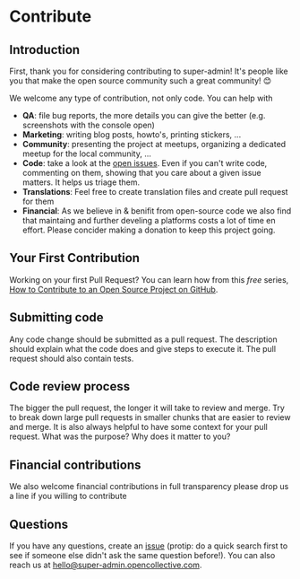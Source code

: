 # Contribute

## Introduction

First, thank you for considering contributing to super-admin! It's people like you that make the open source community such a great community! 😊

We welcome any type of contribution, not only code. You can help with
- **QA**: file bug reports, the more details you can give the better (e.g. screenshots with the console open)
- **Marketing**: writing blog posts, howto's, printing stickers, ...
- **Community**: presenting the project at meetups, organizing a dedicated meetup for the local community, ...
- **Code**: take a look at the [open issues](issues). Even if you can't write code, commenting on them, showing that you care about a given issue matters. It helps us triage them.
- **Translations**: Feel free to create translation files and create pull request for them
- **Financial**: As we believe in & benifit from open-source code we also find that maintaing and further develing a platforms costs a lot of time en effort. Please concider making a donation to keep this project going.


## Your First Contribution

Working on your first Pull Request? You can learn how from this *free* series, [How to Contribute to an Open Source Project on GitHub](https://egghead.io/series/how-to-contribute-to-an-open-source-project-on-github).

## Submitting code

Any code change should be submitted as a pull request. The description should explain what the code does and give steps to execute it. The pull request should also contain tests.

## Code review process

The bigger the pull request, the longer it will take to review and merge. Try to break down large pull requests in smaller chunks that are easier to review and merge.
It is also always helpful to have some context for your pull request. What was the purpose? Why does it matter to you?

## Financial contributions

We also welcome financial contributions in full transparency please drop us a line if you willing to contribute

## Questions

If you have any questions, create an [issue](issue) (protip: do a quick search first to see if someone else didn't ask the same question before!).
You can also reach us at hello@super-admin.opencollective.com.


<!-- This `CONTRIBUTING.md` is based on @nayafia's template https://github.com/nayafia/contributing-template -->